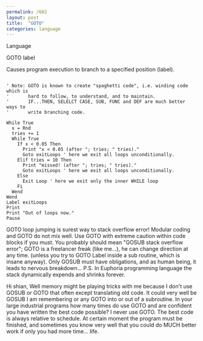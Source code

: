 ```yaml
---
permalink: /682
layout: post
title:  "GOTO"
categories: language
---
```

Language

GOTO label

Causes program execution to branch to a specified position (label).

```

' Note: GOTO is known to create "spaghetti code", i.e. winding code which is
'       hard to follow, to understand, and to maintain.
'       IF...THEN, SELELCT CASE, SUB, FUNC and DEF are much better ways to
'       write branching code.
         
While True 
  x = Rnd
  tries += 1
  While True
    If x < 0.05 Then 
      Print "x < 0.05 (after "; tries; " tries)."
      Goto exitLoops ' here we exit all loops unconditionally.
    Elif tries = 10 Then
      Print "missed! (after "; tries; " tries)."
      Goto exitLoops ' here we exit all loops unconditionally.
    Else
      Exit Loop ' here we exit only the inner WHILE loop
    Fi
  Wend
Wend
Label exitLoops
Print
Print "Out of loops now."
Pause

```

GOTO loop jumping is surest way to stack overflow error!
Modular coding and GOTO do not mix well. Use GOTO with extreme caution within code blocks if you must.
You probably should mean "GOSUB stack overflow error";
GOTO is a freelancer freak (like me...), he can change direction at any time. (unless you try to GOTO Label inside a sub routine, which is insane anyway).
Only GOSUB must have obligations, and as human being, it leads to nervous breakdown...
P.S. In Euphoria programming language the stack dynamically expends and shrinks forever.

Hi shian,
Well memory might be playing tricks with me because I don't use GOSUB or GOTO that often except translating old code. It could very well be GOSUB I am remembering or any GOTO into or out of a subroutine.
In your large industrial programs how many times do use GOTO and are confident you have written the best code possible?
I never use GOTO.
The best code is always relative to schedule. At certain moment the program must be finished, and sometimes you know very well that you could do MUCH better work if only you had more time... life.

